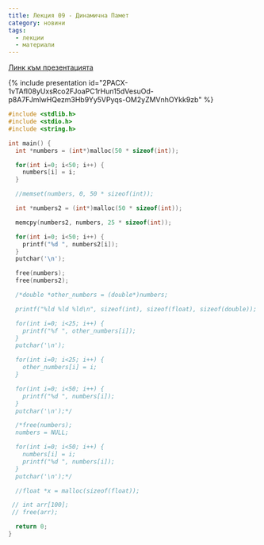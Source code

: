 ```yaml
---
title: Лекция 09 - Динамична Памет
category: новини
tags:
  - лекции
  - материали
---
```


[Линк към презентацията](https://docs.google.com/presentation/d/13IfdrT5daSwNBgUtLb6PMAgnI-cPbjAZGXz1cCw31ww/)

{% include presentation id="2PACX-1vTAfl08yUxsRco2FJoaPC1rHun15dVesuOd-p8A7FJmlwHQezm3Hb9Yy5VPyqs-OM2yZMVnhOYkk9zb" %}

```c
#include <stdlib.h>
#include <stdio.h>
#include <string.h>

int main() {
  int *numbers = (int*)malloc(50 * sizeof(int));  

  for(int i=0; i<50; i++) {
    numbers[i] = i;
  }

  //memset(numbers, 0, 50 * sizeof(int));

  int *numbers2 = (int*)malloc(50 * sizeof(int));  

  memcpy(numbers2, numbers, 25 * sizeof(int));

  for(int i=0; i<50; i++) {
    printf("%d ", numbers2[i]);
  }
  putchar('\n');

  free(numbers);
  free(numbers2);

  /*double *other_numbers = (double*)numbers;

  printf("%ld %ld %ld\n", sizeof(int), sizeof(float), sizeof(double));

  for(int i=0; i<25; i++) {
    printf("%f ", other_numbers[i]);
  }
  putchar('\n');

  for(int i=0; i<25; i++) {
    other_numbers[i] = i;
  }

  for(int i=0; i<50; i++) {
    printf("%d ", numbers[i]);
  }
  putchar('\n');*/

  /*free(numbers);
  numbers = NULL;

  for(int i=0; i<50; i++) {
    numbers[i] = i;
    printf("%d ", numbers[i]);
  }
  putchar('\n');*/

  //float *x = malloc(sizeof(float));

 // int arr[100];
 // free(arr);

  return 0;
}
```
